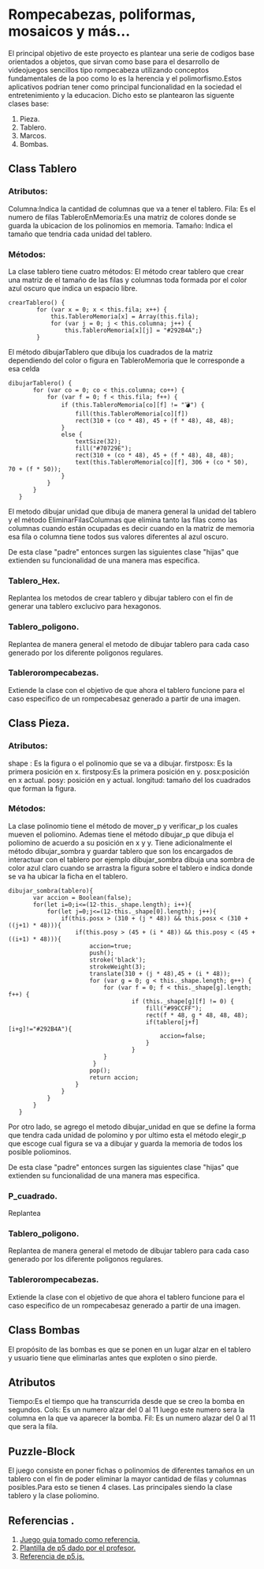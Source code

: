 # Rompecabezas, poliformas, mosaicos y más...
El principal objetivo de este proyecto es plantear una serie de codigos base orientados a objetos, que sirvan como base para el desarrollo de videojuegos sencillos tipo rompecabeza utilizando conceptos fundamentales de la poo como lo es la herencia y el polimorfismo.Estos aplicativos  podrian tener como principal funcionalidad en la sociedad el entretenimiento y la educacion.
Dicho esto se plantearon las siguente clases base:
1. Pieza.
2. Tablero.
3. Marcos.
4. Bombas.

## Class Tablero
### Atributos:
Columna:Indica la cantidad de columnas que va a tener el tablero.
Fila: Es el numero de filas
TableroEnMemoria:Es una matriz de colores donde se guarda la ubicacion de los polinomios en memoria.
Tamaño: Indica el tamaño que tendria cada unidad del tablero.
### Métodos:
La clase tablero tiene cuatro métodos:
El método crear tablero que crear una matriz de el tamaño de las filas y columnas toda formada por el color azul oscuro que indica un espacio libre.
```
crearTablero() {
        for (var x = 0; x < this.fila; x++) {
            this.TableroMemoria[x] = Array(this.fila);
            for (var j = 0; j < this.columna; j++) {
                this.TableroMemoria[x][j] = "#292B4A";}
        }
```
El método dibujarTablero que dibuja los cuadrados de la matriz dependiendo del color o figura en TableroMemoria que le corresponde a esa celda
 ```
 dibujarTablero() {
        for (var co = 0; co < this.columna; co++) {
            for (var f = 0; f < this.fila; f++) {
                if (this.TableroMemoria[co][f] != "💣") {
                    fill(this.TableroMemoria[co][f])
                    rect(310 + (co * 48), 45 + (f * 48), 48, 48);
                }
                else {
                    textSize(32);
                    fill("#70729E");
                    rect(310 + (co * 48), 45 + (f * 48), 48, 48);
                    text(this.TableroMemoria[co][f], 306 + (co * 50), 70 + (f * 50));
                }
            }
        }
    }
 ```
El metodo dibujar unidad que dibuja de manera general la unidad del tablero y  el método EliminarFilasColumnas que elimina tanto las filas como las columnas cuando están ocupadas es decir cuando en la matriz de memoria esa fila o columna tiene todos sus valores diferentes al azul oscuro. 

De esta clase "padre" entonces surgen las siguientes clase "hijas" que extienden su funcionalidad de una manera mas especifica.

### Tablero_Hex.
Replantea los metodos de crear tablero y dibujar tablero con el fin de generar una tablero exclucivo para hexagonos.
### Tablero_poligono.
Replantea de manera general el metodo de dibujar tablero para cada caso generado por los diferente poligonos regulares.
### Tablerorompecabezas.
Extiende la clase con el objetivo de que ahora el tablero funcione para el caso especifico de un rompecabesaz generado a partir de una imagen. 

## Class Pieza.
### Atributos:
shape : Es la figura o el polinomio que se va a dibujar.
firstposx: Es la primera posición en x.
firstposy:Es la primera posición en y.
posx:posición en x actual.
posy: posición en y actual.
longitud: tamaño del los cuadrados que forman la figura.
### Métodos:
La clase polinomio tiene el método de mover_p y verificar_p los cuales mueven el poliomino. Ademas tiene el método dibujar_p que dibuja el poliomino de acuerdo a su posición en x y y.
Tiene adicionalmente el método dibujar_sombra y guardar tablero que son los encargados de interactuar con el tablero por ejemplo dibujar_sombra  dibuja una sombra de color azul claro cuando se arrastra la figura sobre el tablero e indica donde se va ha ubicar la ficha en el tablero.
 ```
 dibujar_sombra(tablero){
        var accion = Boolean(false);
        for(let i=0;i<=(12-this._shape.length); i++){
            for(let j=0;j<=(12-this._shape[0].length); j++){
                if(this.posx > (310 + (j * 48)) && this.posx < (310 + ((j+1) * 48))){
                    if(this.posy > (45 + (i * 48)) && this.posy < (45 + ((i+1) * 48))){
                        accion=true;
                        push();
                        stroke('black');
                        strokeWeight(3);
                        translate(310 + (j * 48),45 + (i * 48));
                        for (var g = 0; g < this._shape.length; g++) {
                            for (var f = 0; f < this._shape[g].length; f++) {
                                    if (this._shape[g][f] != 0) {
                                        fill("#99CCFF");
                                        rect(f * 48, g * 48, 48, 48);
                                        if(tablero[j+f][i+g]!="#292B4A"){
                                            accion=false;
                                        }
                                    }
                            }  
                         }
                        pop();
                        return accion; 
                    }
                }
            }
        }
    }
```
Por otro lado, se agrego el metodo dibujar_unidad en que se define la forma que tendra cada unidad de polomino y por ultimo esta el método elegir_p que escoge cual figura se va a dibujar y guarda la memoria de todos los posible poliominos.

De esta clase "padre" entonces surgen las siguientes clase "hijas" que extienden su funcionalidad de una manera mas especifica.
### P_cuadrado.
Replantea 
### Tablero_poligono.
Replantea de manera general el metodo de dibujar tablero para cada caso generado por los diferente poligonos regulares.
### Tablerorompecabezas.
Extiende la clase con el objetivo de que ahora el tablero funcione para el caso especifico de un rompecabesaz generado a partir de una imagen. 

## Class Bombas
El propósito de las bombas es que se ponen en un lugar alzar en el tablero y usuario tiene que eliminarlas antes que exploten o sino pierde.
## Atributos
Tiempo:Es el tiempo que ha transcurrida desde que se creo la bomba en segundos.
Cols: Es un numero alzar del 0 al 11 luego este numero sera la columna en la que va aparecer la bomba.
Fil: Es un numero alazar del 0 al 11 que sera la fila.
## Puzzle-Block
El juego consiste en poner fichas o polinomios de diferentes tamaños en un tablero con el fin de poder eliminar la mayor cantidad de filas y columnas posibles.Para esto se tienen 4 clases. Las principales siendo la clase tablero y la clase poliomino.
## Referencias .
1. [Juego guia tomado como referencia.](https://play.google.com/store/apps/details?id=game.puzzle.blockpuzzle&hl=es)
2. [Plantilla de p5 dado por el profesor.](https://github.com/objetos/p5.polyomino.js)
3. [Referencia de p5.js.](https://p5js.org/es/reference/)
